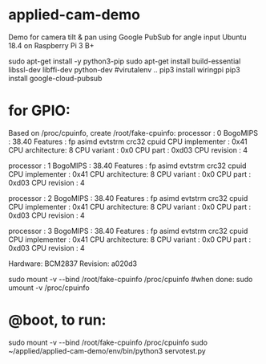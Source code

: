 # applied-cam-demo
Demo for camera tilt & pan using Google PubSub for angle input
Ubuntu 18.4 on Raspberry Pi 3 B+

sudo apt-get install -y python3-pip
sudo apt-get install build-essential libssl-dev libffi-dev python-dev
#virutalenv ..
pip3 install wiringpi
pip3 install google-cloud-pubsub

# for GPIO:
Based on /proc/cpuinfo, create /root/fake-cpuinfo:
processor       : 0
BogoMIPS        : 38.40
Features        : fp asimd evtstrm crc32 cpuid
CPU implementer : 0x41
CPU architecture: 8
CPU variant     : 0x0
CPU part        : 0xd03
CPU revision    : 4

processor       : 1
BogoMIPS        : 38.40
Features        : fp asimd evtstrm crc32 cpuid
CPU implementer : 0x41
CPU architecture: 8
CPU variant     : 0x0
CPU part        : 0xd03
CPU revision    : 4

processor       : 2
BogoMIPS        : 38.40
Features        : fp asimd evtstrm crc32 cpuid
CPU implementer : 0x41
CPU architecture: 8
CPU variant     : 0x0
CPU part        : 0xd03
CPU revision    : 4

processor       : 3
BogoMIPS        : 38.40
Features        : fp asimd evtstrm crc32 cpuid
CPU implementer : 0x41
CPU architecture: 8
CPU variant     : 0x0
CPU part        : 0xd03
CPU revision    : 4

Hardware: BCM2837
Revision: a020d3

sudo mount -v --bind /root/fake-cpuinfo /proc/cpuinfo
#when done:
sudo umount -v /proc/cpuinfo

# @boot, to run:
sudo mount -v --bind /root/fake-cpuinfo /proc/cpuinfo
sudo ~/applied/applied-cam-demo/env/bin/python3 servotest.py